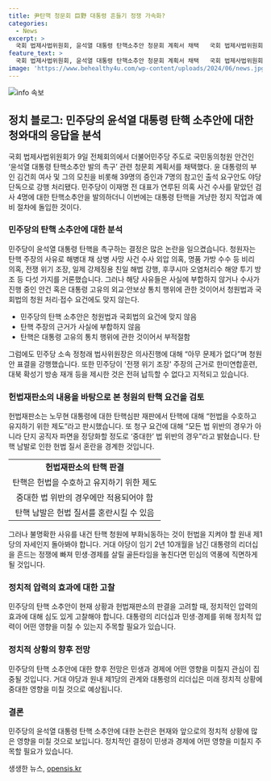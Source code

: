 ```yaml
---
title: 尹탄핵 청문회 巨野 대통령 흔들기 정쟁 가속화?
categories:
  - News
excerpt: >
  국회 법제사법위원회, 윤석열 대통령 탄핵소추안 청문회 계획서 채택   국회 법제사법위원회가 윤석열 대통령 탄핵소추안에 대한 청문회 계획서를 채택했다. 이에 따라 39명의 증인과 7명의 참고인 출석이 요구되고, 민주당은 탄핵 주장의 근거로 다섯 가지 이유를 거론했다. 그러나 해당 사유들은 사실에 부합하지 않거나 수사 중인 사안이라 청원법과 국회법에 부합하지 않는다. 헌법재판소는 탄핵에 대해 헌법을 수호하기 위한 제도라고 밝혔으며, 불명확한 사유를 내건 탄핵 청원에 대해 경계하고 있다.
feature_text: >
  국회 법제사법위원회, 윤석열 대통령 탄핵소추안 청문회 계획서 채택   국회 법제사법위원회가 윤석열 대통령 탄핵소추안에 대한 청문회 계획서를 채택했다. 이에 따라 39명의 증인과 7명의 참고인 출석이 요구되고, 민주당은 탄핵 주장의 근거로 다섯 가지 이유를 거론했다. 그러나 해당 사유들은 사실에 부합하지 않거나 수사 중인 사안이라 청원법과 국회법에 부합하지 않는다. 헌법재판소는 탄핵에 대해 헌법을 수호하기 위한 제도라고 밝혔으며, 불명확한 사유를 내건 탄핵 청원에 대해 경계하고 있다.
image: 'https://www.behealthy4u.com/wp-content/uploads/2024/06/news.jpg'
---
```


<p><img src="https://www.behealthy4u.com/wp-content/uploads/2024/06/news.jpg" alt="info 속보" /></p>

<h2 data-ke-size="size26">정치 블로그: 민주당의 윤석열 대통령 탄핵 소추안에 대한 청와대의 응답을 분석</h2>

<p data-ke-size="size16">국회 법제사법위원회가 9일 전체회의에서 더불어민주당 주도로 국민동의청원 안건인 ‘윤석열 대통령 탄핵소추안 발의 촉구’ 관련 청문회 계획서를 채택했다. 윤 대통령의 부인 김건희 여사 및 그의 모친을 비롯해 39명의 증인과 7명의 참고인 출석 요구안도 야당 단독으로 강행 처리됐다. 민주당이 이재명 전 대표가 연루된 의혹 사건 수사를 맡았던 검사 4명에 대한 탄핵소추안을 발의하더니 이번에는 대통령 탄핵을 겨냥한 정지 작업과 예비 절차에 돌입한 것이다. </p>

<h3 data-ke-size="size24">민주당의 탄핵 소추안에 대한 분석</h3>

<p data-ke-size="size16">민주당이 윤석열 대통령 탄핵을 촉구하는 결정은 많은 논란을 일으켰습니다. 청원자는 탄핵 주장의 사유로 해병대 채 상병 사망 사건 수사 외압 의혹, 명품 가방 수수 등 비리 의혹, 전쟁 위기 조장, 일제 강제징용 친일 해법 강행, 후쿠시마 오염처리수 해양 투기 방조 등 다섯 가지를 거론했습니다. 그러나 해당 사유들은 사실에 부합하지 않거나 수사가 진행 중인 안건 혹은 대통령 고유의 외교·안보상 통치 행위에 관한 것이어서 청원법과 국회법의 청원 처리·접수 요건에도 맞지 않는다. </p>

<ul>
  <li>민주당의 탄핵 소추안은 청원법과 국회법의 요건에 맞지 않음</li>
  <li>탄핵 주장의 근거가 사실에 부합하지 않음</li>
  <li>탄핵은 대통령 고유의 통치 행위에 관한 것이어서 부적절함</li>
</ul>

<p data-ke-size="size16">그럼에도 민주당 소속 정청래 법사위원장은 의사진행에 대해 “아무 문제가 없다”며 청원안 표결을 강행했습니다. 또한 민주당이 '전쟁 위기 조장' 주장의 근거로 한미연합훈련, 대북 확성기 방송 재개 등을 제시한 것은 전혀 납득할 수 없다고 지적되고 있습니다. </p>

<h3 data-ke-size="size24">헌법재판소의 내용을 바탕으로 본 청원의 탄핵 요건을 검토</h3>

<p data-ke-size="size16">헌법재판소는 노무현 대통령에 대한 탄핵심판 재판에서 탄핵에 대해 “헌법을 수호하고 유지하기 위한 제도”라고 판시했습니다. 또 청구 요건에 대해 “모든 법 위반의 경우가 아니라 단지 공직자 파면을 정당화할 정도로 ‘중대한’ 법 위반의 경우”라고 밝혔습니다. 탄핵 남발로 인한 헌법 질서 혼란을 경계한 것입니다. </p>

<table>
  <tr>
    <td style="text-align: center; height: 17px;"><b>헌법재판소의 탄핵 판결</b></td>
  </tr>
  <tr>
    <td style="text-align: center; height: 17px;">탄핵은 헌법을 수호하고 유지하기 위한 제도</td>
  </tr>
  <tr>
    <td style="text-align: center; height: 17px;">중대한 법 위반의 경우에만 적용되어야 함</td>
  </tr>
  <tr>
    <td style="text-align: center; height: 17px;">탄핵 남발은 헌법 질서를 혼란시킬 수 있음</td>
  </tr>
</table>

<p data-ke-size="size16">그러나 불명확한 사유를 내건 탄핵 청원에 부화뇌동하는 것이 헌법을 지켜야 할 원내 제1당의 자세인지 돌아봐야 합니다. 거대 야당이 임기 2년 10개월을 남긴 대통령의 리더십을 흔드는 정쟁에 빠져 민생·경제를 살릴 골든타임을 놓친다면 민심의 역풍에 직면하게 될 것입니다. </p>

<h3 data-ke-size="size24">정치적 압력의 효과에 대한 고찰</h3>

<p data-ke-size="size16">민주당의 탄핵 소추안이 현재 상황과 헌법재판소의 판결을 고려할 때, 정치적인 압력의 효과에 대해 심도 있게 고찰해야 합니다. 대통령의 리더십과 민생·경제를 위해 정치적 압력이 어떤 영향을 미칠 수 있는지 주목할 필요가 있습니다. </p>

<h3 data-ke-size="size24">정치적 상황의 향후 전망</h3>

<p data-ke-size="size16">민주당의 탄핵 소추안에 대한 향후 전망은 민생과 경제에 어떤 영향을 미칠지 관심이 집중될 것입니다. 거대 야당과 원내 제1당의 관계와 대통령의 리더십은 미래 정치적 상황에 중대한 영향을 미칠 것으로 예상됩니다.</p>

<h3 data-ke-size="size24">결론</h3>

<p data-ke-size="size16">민주당의 윤석열 대통령 탄핵 소추안에 대한 논란은 현재와 앞으로의 정치적 상황에 많은 영향을 미칠 것으로 보입니다. 정치적인 결정이 민생과 경제에 어떤 영향을 미칠지 주목할 필요가 있습니다.</p>
생생한 뉴스, <a href="https://opensis.kr" rel="dofollow">opensis.kr</a>


